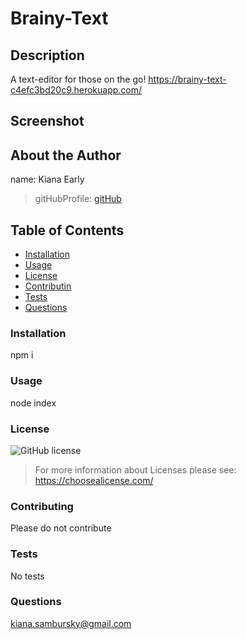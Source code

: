 # Brainy-Text
        
## Description 
A text-editor for those on the go!
https://brainy-text-c4efc3bd20c9.herokuapp.com/

## Screenshot

        
## About the Author
name: Kiana Early
> gitHubProfile: 
> [gitHub](https://github.com/KianaEarly)      
        
## Table of Contents
* [Installation](#installation)
* [Usage](#usage)
* [License](#license)
* [Contributin](#contributing)
* [Tests](#tests)
* [Questions](#questions)
        
### Installation 
npm i
        
### Usage
node index
        
### License
![GitHub license](https://img.shields.io/badge/license-javascript-blue.svg) 
> For more information about Licenses please see:  https://choosealicense.com/
        
### Contributing
Please do not contribute
        
### Tests
No tests
        
### Questions
kiana.sambursky@gmail.com        
